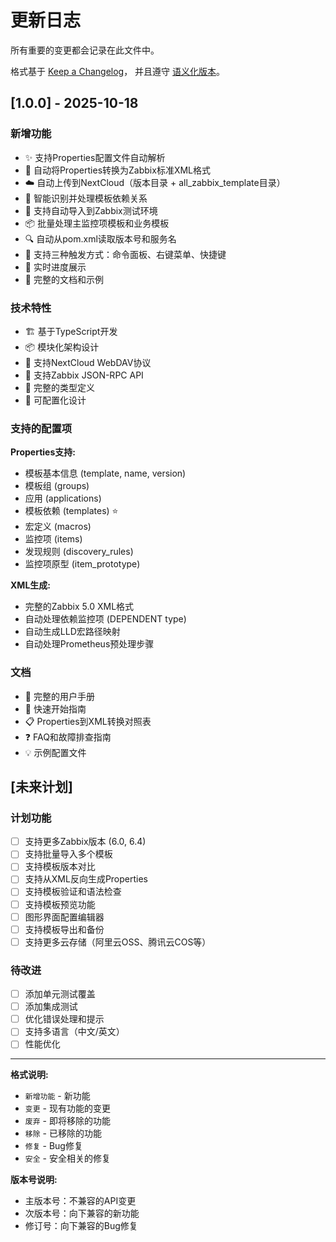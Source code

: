 # 更新日志

所有重要的变更都会记录在此文件中。

格式基于 [Keep a Changelog](https://keepachangelog.com/zh-CN/1.0.0/)，
并且遵守 [语义化版本](https://semver.org/lang/zh-CN/)。

## [1.0.0] - 2025-10-18

### 新增功能

- ✨ 支持Properties配置文件自动解析
- 🔄 自动将Properties转换为Zabbix标准XML格式
- ☁️ 自动上传到NextCloud（版本目录 + all_zabbix_template目录）
- 🔗 智能识别并处理模板依赖关系
- 🎯 支持自动导入到Zabbix测试环境
- 📦 批量处理主监控项模板和业务模板
- 🔍 自动从pom.xml读取版本号和服务名
- 📝 支持三种触发方式：命令面板、右键菜单、快捷键
- 🎨 实时进度展示
- 📖 完整的文档和示例

### 技术特性

- 🏗️ 基于TypeScript开发
- 📦 模块化架构设计
- 🔌 支持NextCloud WebDAV协议
- 🔌 支持Zabbix JSON-RPC API
- 🎯 完整的类型定义
- 🔧 可配置化设计

### 支持的配置项

**Properties支持:**
- 模板基本信息 (template, name, version)
- 模板组 (groups)
- 应用 (applications)
- 模板依赖 (templates) ⭐
- 宏定义 (macros)
- 监控项 (items)
- 发现规则 (discovery_rules)
- 监控项原型 (item_prototype)

**XML生成:**
- 完整的Zabbix 5.0 XML格式
- 自动处理依赖监控项 (DEPENDENT type)
- 自动生成LLD宏路径映射
- 自动处理Prometheus预处理步骤

### 文档

- 📖 完整的用户手册
- 🚀 快速开始指南
- 📋 Properties到XML转换对照表
- ❓ FAQ和故障排查指南
- 💡 示例配置文件

## [未来计划]

### 计划功能

- [ ] 支持更多Zabbix版本 (6.0, 6.4)
- [ ] 支持批量导入多个模板
- [ ] 支持模板版本对比
- [ ] 支持从XML反向生成Properties
- [ ] 支持模板验证和语法检查
- [ ] 支持模板预览功能
- [ ] 图形界面配置编辑器
- [ ] 支持模板导出和备份
- [ ] 支持更多云存储（阿里云OSS、腾讯云COS等）

### 待改进

- [ ] 添加单元测试覆盖
- [ ] 添加集成测试
- [ ] 优化错误处理和提示
- [ ] 支持多语言（中文/英文）
- [ ] 性能优化

---

**格式说明:**

- `新增功能` - 新功能
- `变更` - 现有功能的变更
- `废弃` - 即将移除的功能
- `移除` - 已移除的功能
- `修复` - Bug修复
- `安全` - 安全相关的修复

**版本号说明:**

- 主版本号：不兼容的API变更
- 次版本号：向下兼容的新功能
- 修订号：向下兼容的Bug修复

